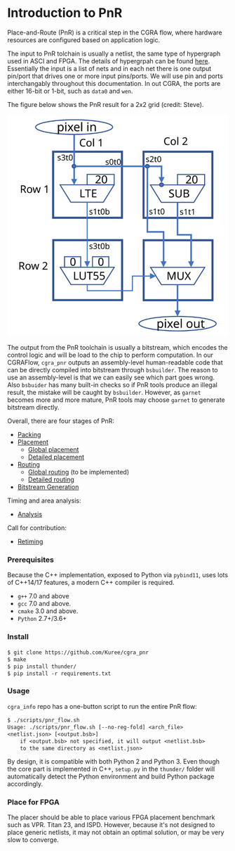# Introduction to PnR
Place-and-Route (PnR) is a critical step in the CGRA flow, where hardware
resources are configured based on application logic.

The input to PnR tolchain is usually a netlist, the same type of hypergraph
used in ASCI and FPGA. The details of hypergrpah can be found
[here](https://en.wikipedia.org/wiki/Hypergraph). Essentially the input is a
list of nets and in each net there is one output pin/port that drives one or
more input pins/ports. We will use pin and ports interchangably throughout this
documentation. In out CGRA, the ports are either 16-bit or 1-bit, such as
`data0` and `wen`.

The figure below shows the PnR result for a 2x2 grid (credit: Steve).

![PnR example](img/pnr.svg)

The output from the PnR toolchain is usually a bitstream, which encodes the
control logic and will be load to the chip to perform computation. In our
CGRAFlow, `cgra_pnr` outputs an assembly-level human-readable code that can be
directly compiled into bitstream through `bsbuilder`. The reason to use an
assembly-level is that we can easily see which part goes wrong. Also `bsbuider`
has many built-in checks so if PnR tools produce an illegal result, the mistake
will be caught by `bsbuilder`. However, as `garnet` becomes more and more
mature, PnR tools may choose `garnet` to generate bitstream directly.

Overall, there are four stages of PnR:
- [Packing](packing.md)
- [Placement](placement.md)
  - [Global placement](global-placement.md)
  - [Detailed placement](detailed-placement.md)
- [Routing](routing.md)
  - [Global routing](global-routing.md) (to be implemented)
  - [Detailed routing](detailed-routing.md)
- [Bitstream Generation](bitstream-gen.md)

Timing and area analysis:
- [Analysis](analysis.md)

Call for contribution:
- [Retiming](retiming.md)

### Prerequisites
Because the C++ implementation, exposed to Python via `pybind11`, uses lots
of C++14/17 features, a modern C++ compiler is required.
+ `g++` 7.0 and above
+ `gcc` 7.0 and above.
+ `cmake` 3.0 and above.
+ `Python` 2.7+/3.6+

### Install
```
$ git clone https://github.com/Kuree/cgra_pnr
$ make
$ pip install thunder/
$ pip install -r requirements.txt
```

### Usage
`cgra_info` repo has a one-button script to run the entire PnR flow:
```
$ ./scripts/pnr_flow.sh
Usage: ./scripts/pnr_flow.sh [--no-reg-fold] <arch_file> <netlist.json> [<output.bsb>]
    if <output.bsb> not specified, it will output <netlist.bsb>
    to the same directory as <netlist.json>
```

By design, it is compatible with both Python 2 and Python 3. Even though the
core part is implemented in C++, `setup.py` in the `thunder/` folder will
automatically detect the Python environment and build Python package
accordingly.

### Place for FPGA
The placer should be able to place various FPGA placement benchmark such as
VPR. Titan 23, and ISPD. However, because it's not designed to place generic
netlists, it may not obtain an optimal solution, or may be very slow to
converge.
